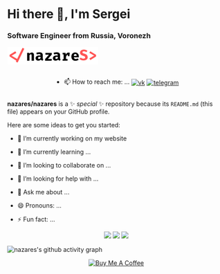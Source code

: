 # Hi there 👋, I'm Sergei</h1>
### Software Engineer from Russia, Voronezh</h3>

[![nazares](nazares.svg 'nazares')](https://nazares.ru)

<div id="socials" style="display:flex; align-items:center; justify-content:center;width:">
 
 - 📫 How to reach me: ...
 <a href="https://vk.com/nazares"><img align="center" src="https://img.shields.io/badge/VK-0077FF?style=for-the-badge&logo=VK&logoColor=white" alt="vk"></a>
 <a href="https://t.me/nazares"><img align="center" src="https://img.shields.io/badge/Telegram-26A5E4?style=for-the-badge&logo=Telegram&logoColor=white" alt="telegram"></a>
</div>

**nazares/nazares** is a ✨ _special_ ✨ repository because its `README.md` (this file) appears on your GitHub profile.

Here are some ideas to get you started:

- 🔭 I’m currently working on my website
- 🌱 I’m currently learning ...
- 👯 I’m looking to collaborate on ...
- 🤔 I’m looking for help with ...
- 💬 Ask me about ...

- 😄 Pronouns: ...
- ⚡ Fun fact: ...

<div align="center">
 
 <img width="33%" src="https://github-readme-stats.vercel.app/api?username=nazares&theme=github&show_icons=true&hide_border=true&count_private=true">
 <img width="33%" src="https://github-readme-streak-stats.herokuapp.com/?user=nazares&theme=github&hide_border=true&layout=compact">
 <img src="https://github-readme-stats.vercel.app/api/top-langs/?username=nazares&theme=github&show_icons=true&hide_border=true&layout=compact">
 
</div>

![nazares's github activity graph](https://github-readme-activity-graph.cyclic.app/graph?username=nazares&theme=github-light)

<div id="buymeacoffee" align="center">
<a href="https://www.buymeacoffee.com/nazares" target="_blank"><img src="https://cdn.buymeacoffee.com/buttons/v2/default-yellow.png" alt="Buy Me A Coffee" style="height: 40px !important;width: 119px !important;" ></a>
</div>
